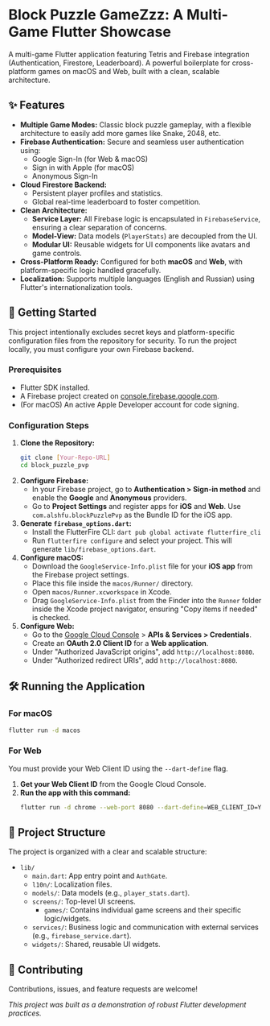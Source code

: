 # Block Puzzle GameZzz: A Multi-Game Flutter Showcase

A multi-game Flutter application featuring Tetris and Firebase integration (Authentication, Firestore, Leaderboard). A powerful boilerplate for cross-platform games on macOS and Web, built with a clean, scalable architecture.



## ✨ Features

* **Multiple Game Modes:** Classic block puzzle gameplay, with a flexible architecture to easily add more games like Snake, 2048, etc.
* **Firebase Authentication:** Secure and seamless user authentication using:
    * Google Sign-In (for Web & macOS)
    * Sign in with Apple (for macOS)
    * Anonymous Sign-In
* **Cloud Firestore Backend:**
    * Persistent player profiles and statistics.
    * Global real-time leaderboard to foster competition.
* **Clean Architecture:**
    * **Service Layer:** All Firebase logic is encapsulated in `FirebaseService`, ensuring a clear separation of concerns.
    * **Model-View:** Data models (`PlayerStats`) are decoupled from the UI.
    * **Modular UI:** Reusable widgets for UI components like avatars and game controls.
* **Cross-Platform Ready:** Configured for both **macOS** and **Web**, with platform-specific logic handled gracefully.
* **Localization:** Supports multiple languages (English and Russian) using Flutter's internationalization tools.

## 🚀 Getting Started

This project intentionally excludes secret keys and platform-specific configuration files from the repository for security. To run the project locally, you must configure your own Firebase backend.

### Prerequisites

* Flutter SDK installed.
* A Firebase project created on [console.firebase.google.com](https://console.firebase.google.com/).
* (For macOS) An active Apple Developer account for code signing.

### Configuration Steps

1.  **Clone the Repository:**
    ```bash
    git clone [Your-Repo-URL]
    cd block_puzzle_pvp
    ```
2.  **Configure Firebase:**
    * In your Firebase project, go to **Authentication > Sign-in method** and enable the **Google** and **Anonymous** providers.
    * Go to **Project Settings** and register apps for **iOS** and **Web**. Use `com.alshfu.blockPuzzlePvp` as the Bundle ID for the iOS app.
3.  **Generate `firebase_options.dart`:**
    * Install the FlutterFire CLI: `dart pub global activate flutterfire_cli`
    * Run `flutterfire configure` and select your project. This will generate `lib/firebase_options.dart`.
4.  **Configure macOS:**
    * Download the `GoogleService-Info.plist` file for your **iOS app** from the Firebase project settings.
    * Place this file inside the `macos/Runner/` directory.
    * Open `macos/Runner.xcworkspace` in Xcode.
    * Drag `GoogleService-Info.plist` from the Finder into the `Runner` folder inside the Xcode project navigator, ensuring "Copy items if needed" is checked.
5.  **Configure Web:**
    * Go to the [Google Cloud Console](https://console.cloud.google.com/) > **APIs & Services > Credentials**.
    * Create an **OAuth 2.0 Client ID** for a **Web application**.
    * Under "Authorized JavaScript origins", add `http://localhost:8080`.
    * Under "Authorized redirect URIs", add `http://localhost:8080`.

## 🛠️ Running the Application

### For macOS
```bash
flutter run -d macos
```

### For Web
You must provide your Web Client ID using the `--dart-define` flag.

1.  **Get your Web Client ID** from the Google Cloud Console.
2.  **Run the app with this command:**
    ```bash
    flutter run -d chrome --web-port 8080 --dart-define=WEB_CLIENT_ID=YOUR_WEB_CLIENT_ID_HERE
    ```

## 📂 Project Structure

The project is organized with a clear and scalable structure:

* `lib/`
    * `main.dart`: App entry point and `AuthGate`.
    * `l10n/`: Localization files.
    * `models/`: Data models (e.g., `player_stats.dart`).
    * `screens/`: Top-level UI screens.
        * `games/`: Contains individual game screens and their specific logic/widgets.
    * `services/`: Business logic and communication with external services (e.g., `firebase_service.dart`).
    * `widgets/`: Shared, reusable UI widgets.

## 🤝 Contributing

Contributions, issues, and feature requests are welcome!

*This project was built as a demonstration of robust Flutter development practices.*
